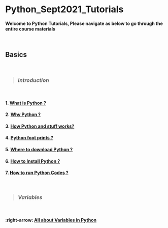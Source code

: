 # Python_Sept2021_Tutorials

**Welcome to Python Tutorials, Please navigate as below to go through the entire course materials**

&nbsp;

## Basics

&nbsp;

> ### ***Introduction***

&nbsp;

#### 1. [What is Python ?](/Basics/1_Introduction/1_what_is.md)

#### 2. [Why Python ?](/Basics/1_Introduction/2_why_is.md)

#### 3. [How Python and stuff works?](/Basics/1_Introduction/3_how_is.md)

#### 4. [Python foot prints ?](/Basics/1_Introduction/4_footprints.md)

#### 5. [Where to download Python ?](/Basics/1_Introduction/5_where_to.md)

#### 6. [How to Install Python ?](/Basics/1_Introduction/6_install.md)


#### 7. [How to run Python Codes ?](/Basics/1_Introduction/7_how_to_run.md)

&nbsp;

> ### ***Variables***

&nbsp;

#### :right-arrow: [All about Variables in Python](Basics/2_Variables/explanation.md)